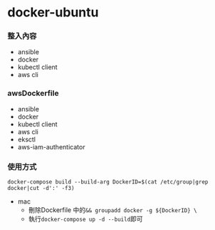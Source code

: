 # docker-ubuntu
### 整入內容
- ansible
- docker
- kubectl client
- aws cli



### awsDockerfile
- ansible
- docker
- kubectl client
- aws cli
- eksctl
- aws-iam-authenticator


### 使用方式

```
docker-compose build --build-arg DockerID=$(cat /etc/group|grep docker|cut -d':' -f3)
```
- mac
  - 刪除Dockerfile 中的`&& groupadd docker -g ${DockerID} \`
  - 執行`docker-compose up -d --build`即可
